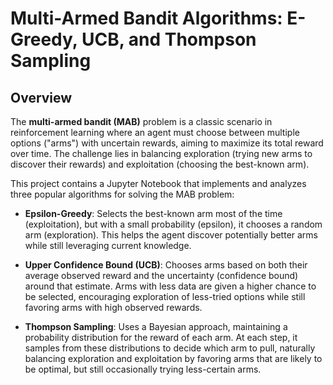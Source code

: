 # Multi-Armed Bandit Algorithms: E-Greedy, UCB, and Thompson Sampling

## Overview

The **multi-armed bandit (MAB)** problem is a classic scenario in reinforcement learning where an agent must choose between multiple options ("arms") with uncertain rewards, aiming to maximize its total reward over time. The challenge lies in balancing exploration (trying new arms to discover their rewards) and exploitation (choosing the best-known arm).

This project contains a Jupyter Notebook that implements and analyzes three popular algorithms for solving the MAB problem:

- **Epsilon-Greedy**: Selects the best-known arm most of the time (exploitation), but with a small probability (epsilon), it chooses a random arm (exploration). This helps the agent discover potentially better arms while still leveraging current knowledge.

- **Upper Confidence Bound (UCB)**: Chooses arms based on both their average observed reward and the uncertainty (confidence bound) around that estimate. Arms with less data are given a higher chance to be selected, encouraging exploration of less-tried options while still favoring arms with high observed rewards.

- **Thompson Sampling**: Uses a Bayesian approach, maintaining a probability distribution for the reward of each arm. At each step, it samples from these distributions to decide which arm to pull, naturally balancing exploration and exploitation by favoring arms that are likely to be optimal, but still occasionally trying less-certain arms.